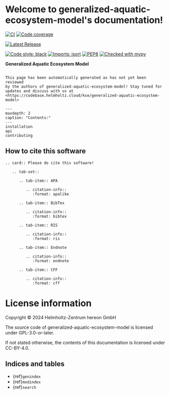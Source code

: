 <!--
SPDX-FileCopyrightText: 2024 Helmholtz-Zentrum hereon GmbH

SPDX-License-Identifier: CC-BY-4.0
-->

<!--
generalized-aquatic-ecosystem-model documentation master file
You can adapt this file completely to your liking, but it should at least
contain the root `toctree` directive.
-->

# Welcome to generalized-aquatic-ecosystem-model's documentation!

[![CI](https://codebase.helmholtz.cloud/kse/generalized-aquatic-ecosystem-model/badges/main/pipeline.svg)](https://codebase.helmholtz.cloud/kse/generalized-aquatic-ecosystem-model/-/pipelines?page=1&scope=all&ref=main)
[![Code coverage](https://codebase.helmholtz.cloud/kse/generalized-aquatic-ecosystem-model/badges/main/coverage.svg)](https://codebase.helmholtz.cloud/kse/generalized-aquatic-ecosystem-model/-/graphs/main/charts)
<!-- TODO: uncomment the following line when the package is registered at https://readthedocs.org -->
<!-- [![Docs](https://readthedocs.org/projects/generalized-aquatic-ecosystem-model/badge/?version=latest)](https://generalized-aquatic-ecosystem-model.readthedocs.io/en/latest/) -->
[![Latest Release](https://codebase.helmholtz.cloud/kse/generalized-aquatic-ecosystem-model/-/badges/release.svg)](https://codebase.helmholtz.cloud/kse/generalized-aquatic-ecosystem-model)
<!-- TODO: uncomment the following line when the package is published at https://pypi.org -->
<!-- [![PyPI version](https://img.shields.io/pypi/v/generalized-aquatic-ecosystem-model.svg)](https://pypi.python.org/pypi/generalized-aquatic-ecosystem-model/) -->
[![Code style: black](https://img.shields.io/badge/code%20style-black-000000.svg)](https://github.com/psf/black)
[![Imports: isort](https://img.shields.io/badge/%20imports-isort-%231674b1?style=flat&labelColor=ef8336)](https://pycqa.github.io/isort/)
[![PEP8](https://img.shields.io/badge/code%20style-pep8-orange.svg)](https://www.python.org/dev/peps/pep-0008/)
[![Checked with mypy](http://www.mypy-lang.org/static/mypy_badge.svg)](http://mypy-lang.org/)
<!-- TODO: uncomment the following line when the package is registered at https://api.reuse.software -->
<!-- [![REUSE status](https://api.reuse.software/badge/codebase.helmholtz.cloud/kse/generalized-aquatic-ecosystem-model)](https://api.reuse.software/info/codebase.helmholtz.cloud/kse/generalized-aquatic-ecosystem-model) -->

**Generalized Aquatic Ecosystem Model**

```{warning}

This page has been automatically generated as has not yet been reviewed
by the authors of generalized-aquatic-ecosystem-model! Stay tuned for
updates and discuss with us at <https://codebase.helmholtz.cloud/kse/generalized-aquatic-ecosystem-model>
```

```{toctree}
---
maxdepth: 2
caption: "Contents:"
---
installation
api
contributing
```

## How to cite this software

```{eval-rst}
.. card:: Please do cite this software!

   .. tab-set::

      .. tab-item:: APA

         .. citation-info::
            :format: apalike

      .. tab-item:: BibTex

         .. citation-info::
            :format: bibtex

      .. tab-item:: RIS

         .. citation-info::
            :format: ris

      .. tab-item:: Endnote

         .. citation-info::
            :format: endnote

      .. tab-item:: CFF

         .. citation-info::
            :format: cff
```

# License information

Copyright © 2024 Helmholtz-Zentrum hereon GmbH

The source code of generalized-aquatic-ecosystem-model is licensed under GPL-3.0-or-later.

If not stated otherwise, the contents of this documentation is licensed
under CC-BY-4.0.

## Indices and tables

-   {ref}`genindex`
-   {ref}`modindex`
-   {ref}`search`
